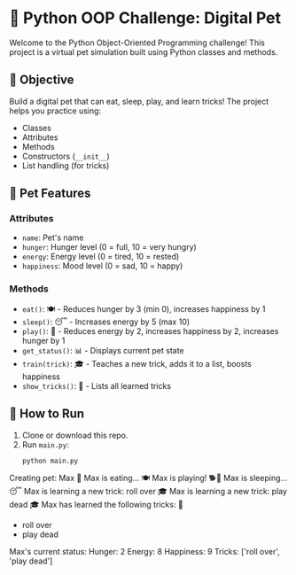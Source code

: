 # 🐶 Python OOP Challenge: Digital Pet

Welcome to the Python Object-Oriented Programming challenge! This project is a virtual pet simulation built using Python classes and methods.

## 📌 Objective

Build a digital pet that can eat, sleep, play, and learn tricks! The project helps you practice using:

- Classes
- Attributes
- Methods
- Constructors (`__init__`)
- List handling (for tricks)

## 🐾 Pet Features

### Attributes
- `name`: Pet's name
- `hunger`: Hunger level (0 = full, 10 = very hungry)
- `energy`: Energy level (0 = tired, 10 = rested)
- `happiness`: Mood level (0 = sad, 10 = happy)

### Methods
- `eat()`: 🍽️ - Reduces hunger by 3 (min 0), increases happiness by 1
- `sleep()`: 😴 - Increases energy by 5 (max 10)
- `play()`: 🎾 - Reduces energy by 2, increases happiness by 2, increases hunger by 1
- `get_status()`: 📊 - Displays current pet state
- `train(trick)`: 🎓 - Teaches a new trick, adds it to a list, boosts happiness
- `show_tricks()`: 🧠 - Lists all learned tricks

## 🚀 How to Run

1. Clone or download this repo.
2. Run `main.py`:
   ```bash
   python main.py


Creating pet: Max 🐶
Max is eating... 🍽️
Max is playing! 🐕🎾
Max is sleeping... 😴
Max is learning a new trick: roll over 🎓
Max is learning a new trick: play dead 🎓
Max has learned the following tricks: 🧠
- roll over
- play dead

Max's current status:
Hunger: 2
Energy: 8
Happiness: 9
Tricks: ['roll over', 'play dead']
